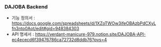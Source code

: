 ### DAJOBA Backend

* 기능 정의서 : <https://docs.google.com/spreadsheets/d/1XZoTWOw3ifeOBAzbPdCXyLfn3nto0Aot/edit#gid=948384303>
* API 명세서 : <https://verdant-manicure-979.notion.site/DAJOBA-API-ec4ececd6f39476786ca72732d8ddb76?pvs=4>

